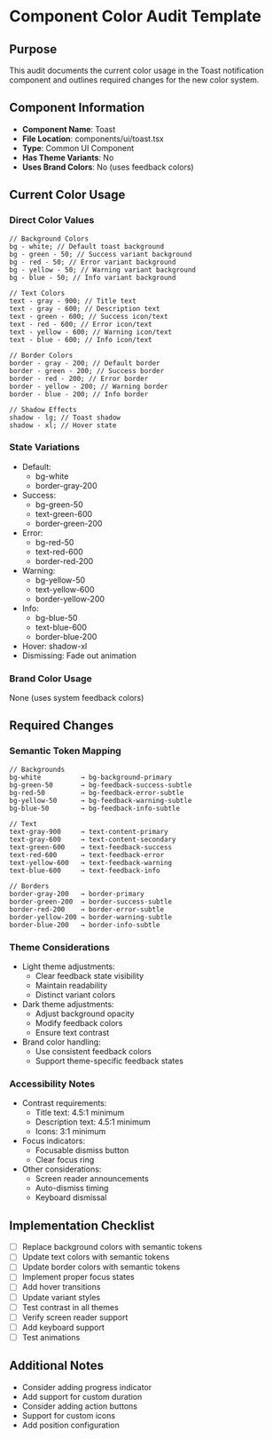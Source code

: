 # Component Color Audit Template

## Purpose

This audit documents the current color usage in the Toast notification component and outlines required changes for the new color system.

## Component Information

- **Component Name**: Toast
- **File Location**: components/ui/toast.tsx
- **Type**: Common UI Component
- **Has Theme Variants**: No
- **Uses Brand Colors**: No (uses feedback colors)

## Current Color Usage

### Direct Color Values

```tsx
// Background Colors
bg - white; // Default toast background
bg - green - 50; // Success variant background
bg - red - 50; // Error variant background
bg - yellow - 50; // Warning variant background
bg - blue - 50; // Info variant background

// Text Colors
text - gray - 900; // Title text
text - gray - 600; // Description text
text - green - 600; // Success icon/text
text - red - 600; // Error icon/text
text - yellow - 600; // Warning icon/text
text - blue - 600; // Info icon/text

// Border Colors
border - gray - 200; // Default border
border - green - 200; // Success border
border - red - 200; // Error border
border - yellow - 200; // Warning border
border - blue - 200; // Info border

// Shadow Effects
shadow - lg; // Toast shadow
shadow - xl; // Hover state
```

### State Variations

- Default:
  - bg-white
  - border-gray-200
- Success:
  - bg-green-50
  - text-green-600
  - border-green-200
- Error:
  - bg-red-50
  - text-red-600
  - border-red-200
- Warning:
  - bg-yellow-50
  - text-yellow-600
  - border-yellow-200
- Info:
  - bg-blue-50
  - text-blue-600
  - border-blue-200
- Hover: shadow-xl
- Dismissing: Fade out animation

### Brand Color Usage

None (uses system feedback colors)

## Required Changes

### Semantic Token Mapping

```tsx
// Backgrounds
bg-white          → bg-background-primary
bg-green-50       → bg-feedback-success-subtle
bg-red-50         → bg-feedback-error-subtle
bg-yellow-50      → bg-feedback-warning-subtle
bg-blue-50        → bg-feedback-info-subtle

// Text
text-gray-900     → text-content-primary
text-gray-600     → text-content-secondary
text-green-600    → text-feedback-success
text-red-600      → text-feedback-error
text-yellow-600   → text-feedback-warning
text-blue-600     → text-feedback-info

// Borders
border-gray-200   → border-primary
border-green-200  → border-success-subtle
border-red-200    → border-error-subtle
border-yellow-200 → border-warning-subtle
border-blue-200   → border-info-subtle
```

### Theme Considerations

- Light theme adjustments:
  - Clear feedback state visibility
  - Maintain readability
  - Distinct variant colors
- Dark theme adjustments:
  - Adjust background opacity
  - Modify feedback colors
  - Ensure text contrast
- Brand color handling:
  - Use consistent feedback colors
  - Support theme-specific feedback states

### Accessibility Notes

- Contrast requirements:
  - Title text: 4.5:1 minimum
  - Description text: 4.5:1 minimum
  - Icons: 3:1 minimum
- Focus indicators:
  - Focusable dismiss button
  - Clear focus ring
- Other considerations:
  - Screen reader announcements
  - Auto-dismiss timing
  - Keyboard dismissal

## Implementation Checklist

- [ ] Replace background colors with semantic tokens
- [ ] Update text colors with semantic tokens
- [ ] Update border colors with semantic tokens
- [ ] Implement proper focus states
- [ ] Add hover transitions
- [ ] Update variant styles
- [ ] Test contrast in all themes
- [ ] Verify screen reader support
- [ ] Add keyboard support
- [ ] Test animations

## Additional Notes

- Consider adding progress indicator
- Add support for custom duration
- Consider adding action buttons
- Support for custom icons
- Add position configuration
